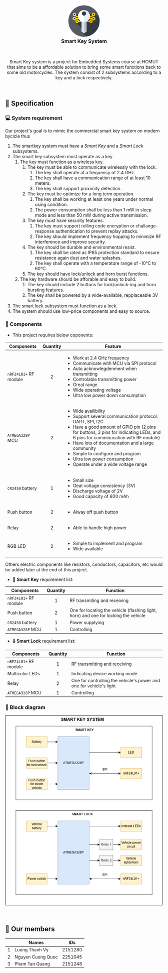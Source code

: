 <h3 align="center">
<img src="./assets/smart-key.png" width="100"/></br> 
Smart Key System
</h3>

&nbsp;

<p align="center">
Smart Key system is a project for Embedded Systems course at HCMUT that aims to be a affordable solution to
bring some smart functions back to some old motorcycles. The system consist of 2 subsystems according to a 
key and a lock respectively.
</p>

&nbsp;

## 📝 Specification

### 💻 System requirement

Our project's goal is to mimic the commercial smart key system on modern bycicle thus

1. The smartkey system must have a *Smart Key* and a *Smart Lock* subsystems.
2. The smart key subsystem must operate as a key.
    1. The key must function as a wireless key.
        1. The key must be able to communicate wirelessly with the lock.
            1. The key shall operate at a frequency of 2.4 GHz.
            2. The key shall have a communication range of at least 10 meters.
            3. The key shall support proximity detection.
        2. The key must be optimize for a long term operation.
            1. The key shall be working at least one years under normal using condition.
            3. The power consumption shall be less than 1 mW in sleep mode and less than 50 mW
               during active transmission.
        3. The key must have security features.
            1. The key must support rolling code encryption or challange-response authentication
               to prevent replay attacks.
            2. The key should implement frequency hopping to minimize RF interference and improve
               security.
        4. The key should be durable and environmental resist.
            1. The key shall be rated as IP65 protection standard to ensure resistance again dust
               and water splashes.
            2. The key shall operate with a temperature range of -10°C to 60°C. 
        5. The key should have lock/unlock and horn burst functions.
    2. The key hardware should be afforable and easy to build.
        1. The key should include 2 buttons for lock/unlock-ing and horn bursting features.
        2. The key shall be powered by a wide-available, repplaceable 3V battery.
3. The smart lock subsystem must function as a lock.
4. The system should use low-price components and easy to source.

### 🧩 Components

- This project requires below coponents:

| Components | Quantity | Feature |
| ---------- | :------: | ------- |
| `nRF24L01+` RF module | 2 | <ul> <li> Work at 2.4 GHz frequency </li> <li> Communicate with MCU via SPI protocol </li> <li> Auto acknowlegdenment when transmitting </li> <li> Controlable transmitting power </li>  <li> Great range </li> <li> Wide operating voltage </li> <li> Ultra low power down consumption </li> </ul> |
| `ATMEGA328P` MCU | 2 | <ul> <li> Wide availibility </li> <li> Support several communication protocol: UART, SPI, I2C </li> <li> Have a good amount of GPIO pin (2 pins for buttons, 3 pins for indicating LEDs, and 6 pins for comminucation with RF module) </li> <li> Have lots of documentation and a large community </li> <li> Simple to configure and program </li> <li> Ultra low power consumption </li> <li> Operate under a wide voltage range </li> |
| `CR2450` battery | 1 | <ul> <li> Small size </li> <li> Geat voltage consistency (3V) </li> <li> Discharge voltage of 2V </li> <li> Good capacity of 600 mAh </li> </ul> |
| Push button | 2 | <ul> <li> Alway off push button </li> </ul> |
| Relay | 2 | <ul> <li> Able to handle high power </li> </ul> |
| RGB LED | 2 | <ul> <li> Simple to implement and program </li> <li> Wide available </li> </ul> |

Others electric components like resistors, conductors, capacitors, etc would be added later
at the end of this project.

- 🔑 **Smart Key** requirement list:

| Components | Quantity | Function |
| ------------- | :-------------: | ------------- |
| `nRF24L01+` RF module | 1 | RF transmiting and receiving |
| Push button | 2 | One for locating the vehicle (flashing light, horn) and one for locking the vehicle |
| `CR2450` battery | 1 | Power supplying |
| `ATMEGA328P` MCU | 1 | Controlling|

- 🔒 **Smart Lock** requirement list:

| Components | Quantity | Function |
| ------------- | :-------------: | ------------- |
| `nRF24L01+` RF module | 1 | RF transmitting and receiving |
| Multicolor LEDs | 1 | Indicating device working mode |
| Relay | 2 | One for controlling the vehicle's power and one for vehicle's light |
| `ATMEGA328P` MCU | 1 | Controlling |

### 🔲 Block diagram

<p align="center">
<img src="./homework1/smart_key_system_diagram.png"/>
</p>

&nbsp;

## 💁 Our members

|     | Names | IDs |
| ------------- | -------------- | -------------- |
| 1 | Luong Thanh Vy | 2151280 |
| 2 | Nguyen Cuong Quoc | 2251045 |
| 3 | Pham Tan Quang | 2151248 |

